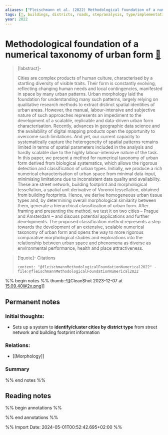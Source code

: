 ```yaml
---
aliases: ["Fleischmann et al. (2022) Methodological foundation of a numerical taxonomy of urban form"]
tags: [💎, buildings, districts, roads, step/analysis, type/implementation, type/reference]
year: 2022
---
```

# Methodological foundation of a numerical taxonomy of urban form [📖](zotero://select/library/items/U3LNNAUG)

> [!abstract]-
> 
> Cities are complex products of human culture, characterised by a startling diversity of visible traits. Their form is constantly evolving, reflecting changing human needs and local contingencies, manifested in space by many urban patterns. Urban morphology laid the foundation for understanding many such patterns, largely relying on qualitative research methods to extract distinct spatial identities of urban areas. However, the manual, labour-intensive and subjective nature of such approaches represents an impediment to the development of a scalable, replicable and data-driven urban form characterisation. Recently, advances in geographic data science and the availability of digital mapping products open the opportunity to overcome such limitations. And yet, our current capacity to systematically capture the heterogeneity of spatial patterns remains limited in terms of spatial parameters included in the analysis and hardly scalable due to the highly labour-intensive nature of the task. In this paper, we present a method for numerical taxonomy of urban form derived from biological systematics, which allows the rigorous detection and classification of urban types. Initially, we produce a rich numerical characterisation of urban space from minimal data input, minimising limitations due to inconsistent data quality and availability. These are street network, building footprint and morphological tessellation, a spatial unit derivative of Voronoi tessellation, obtained from building footprints. Hence, we derive homogeneous urban tissue types and, by determining overall morphological similarity between them, generate a hierarchical classification of urban form. After framing and presenting the method, we test it on two cities – Prague and Amsterdam – and discuss potential applications and further developments. The proposed classification method represents a step towards the development of an extensive, scalable numerical taxonomy of urban form and opens the way to more rigorous comparative morphological studies and explorations into the relationship between urban space and phenomena as diverse as environmental performance, health and place attractiveness.
> 

> [!quote]- Citations
> 
> ```query
> content: "@fleischmannMethodologicalFoundationNumerical2022" -file:@fleischmannMethodologicalFoundationNumerical2022
> ```

%% begin notes %%
thumb::![[CleanShot 2023-12-07 at 15.09.40@2x.png]]
## Permanent notes
### Initial thoughts:
- Sets up a system to **identify/cluster cities by district type** from street network and building footprint information

### Relations:
- [[Morphology]]

### Summary


%% end notes %%
## Reading notes
%% begin annotations %%

%% end annotations %%



%% Import Date: 2024-05-01T00:52:42.695+02:00 %%
